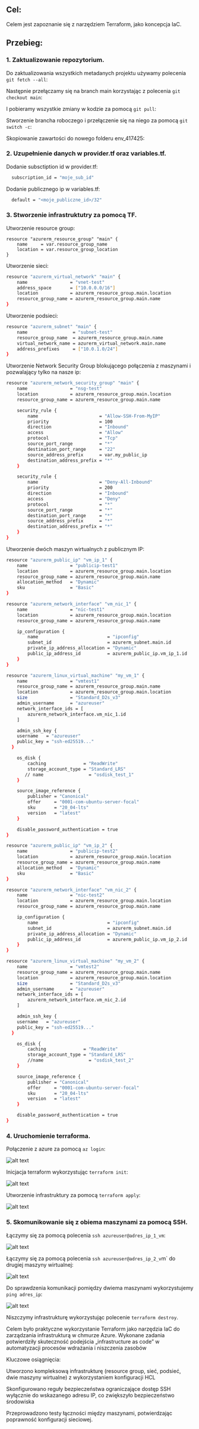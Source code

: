 ## Cel:
Celem jest zapoznanie się z narzędziem Terraform, jako koncepcja IaC.

## Przebieg:

### 1. Zaktualizowanie repozytorium.
Do zaktualizowania wszystkich metadanych projektu używamy polecenia `git fetch --all`:

Następnie przełączamy się na branch main korzystając z polecenia `git checkout main`:

I pobieramy wszystkie zmiany w kodzie za pomocą `git pull`:


Stworzenie brancha roboczego i przełączenie się na niego za pomocą `git switch -c`:


Skopiowanie zawartości do nowego folderu env_417425:


### 2. Uzupełnienie danych w provider.tf oraz variables.tf.

Dodanie subsctiption id w provider.tf:

``` bash
  subscription_id = "moje_sub_id"
```

Dodanie publicznego ip w variables.tf:

``` bash
  default = "<moje_publiczne_id>/32"
```

### 3. Stworzenie infrastruktutry za pomocą TF.
Utworzenie resource group: 

``` bash<moje_publiczne_id>/32
resource "azurerm_resource_group" "main" {
    name     = var.resource_group_name
    location = var.resource_group_location
}
```

Utworzenie sieci:

``` bash
resource "azurerm_virtual_network" "main" {
    name                = "vnet-test"
    address_space       = ["10.0.0.0/16"]
    location            = azurerm_resource_group.main.location
    resource_group_name = azurerm_resource_group.main.name
}
```

Utworzenie podsieci:

``` bash
resource "azurerm_subnet" "main" {
    name                 = "subnet-test"
    resource_group_name  = azurerm_resource_group.main.name
    virtual_network_name = azurerm_virtual_network.main.name
    address_prefixes     = ["10.0.1.0/24"]
}
```

Utworzenie Network Security Group blokującego połączenia z maszynami i pozwalający tylko na nasze ip:

``` bash
resource "azurerm_network_security_group" "main" {
    name                = "nsg-test"
    location            = azurerm_resource_group.main.location
    resource_group_name = azurerm_resource_group.main.name

    security_rule {
        name                       = "Allow-SSH-From-MyIP"
        priority                   = 100
        direction                  = "Inbound"
        access                     = "Allow"
        protocol                   = "Tcp"
        source_port_range          = "*"
        destination_port_range     = "22"
        source_address_prefix      = var.my_public_ip
        destination_address_prefix = "*"
    }

    security_rule {
        name                       = "Deny-All-Inbound"
        priority                   = 200
        direction                  = "Inbound"
        access                     = "Deny"
        protocol                   = "*"
        source_port_range          = "*"
        destination_port_range     = "*"
        source_address_prefix      = "*"
        destination_address_prefix = "*"
    }
}
```

Utworzenie dwóch maszyn wirtualnych z publicznym IP:

``` bash
resource "azurerm_public_ip" "vm_ip_1" {
    name                = "publicip-test1"
    location            = azurerm_resource_group.main.location
    resource_group_name = azurerm_resource_group.main.name
    allocation_method   = "Dynamic"
    sku                 = "Basic"
}

resource "azurerm_network_interface" "vm_nic_1" {
    name                = "nic-test1"
    location            = azurerm_resource_group.main.location
    resource_group_name = azurerm_resource_group.main.name

    ip_configuration {
        name                          = "ipconfig"
        subnet_id                     = azurerm_subnet.main.id
        private_ip_address_allocation = "Dynamic"
        public_ip_address_id          = azurerm_public_ip.vm_ip_1.id
    }
}

resource "azurerm_linux_virtual_machine" "my_vm_1" {
    name                = "vmtest1"
    resource_group_name = azurerm_resource_group.main.name
    location            = azurerm_resource_group.main.location
    size                = "Standard_D2s_v3"
    admin_username      = "azureuser"
    network_interface_ids = [
        azurerm_network_interface.vm_nic_1.id
    ]

    admin_ssh_key {
    username   = "azureuser"
    public_key = "ssh-ed25519..."
  } 

    os_disk {
        caching              = "ReadWrite"
        storage_account_type = "Standard_LRS"
       // name                 = "osdisk_test_1"
    }

    source_image_reference {
        publisher = "Canonical"
        offer     = "0001-com-ubuntu-server-focal"
        sku       = "20_04-lts"
        version   = "latest"
    }

    disable_password_authentication = true
}

resource "azurerm_public_ip" "vm_ip_2" {
    name                = "publicip-test2"
    location            = azurerm_resource_group.main.location
    resource_group_name = azurerm_resource_group.main.name
    allocation_method   = "Dynamic"
    sku                 = "Basic"
}

resource "azurerm_network_interface" "vm_nic_2" {
    name                = "nic-test2"
    location            = azurerm_resource_group.main.location
    resource_group_name = azurerm_resource_group.main.name

    ip_configuration {
        name                          = "ipconfig"
        subnet_id                     = azurerm_subnet.main.id
        private_ip_address_allocation = "Dynamic"
        public_ip_address_id          = azurerm_public_ip.vm_ip_2.id
    }
}

resource "azurerm_linux_virtual_machine" "my_vm_2" {
    name                = "vmtest2"
    resource_group_name = azurerm_resource_group.main.name
    location            = azurerm_resource_group.main.location
    size                = "Standard_D2s_v3"
    admin_username      = "azureuser"
    network_interface_ids = [
        azurerm_network_interface.vm_nic_2.id
    ]

    admin_ssh_key {
    username   = "azureuser"
    public_key = "ssh-ed25519..."
  } 

    os_disk {
        caching              = "ReadWrite"
        storage_account_type = "Standard_LRS"
        //name                 = "osdisk_test_2"
    }

    source_image_reference {
        publisher = "Canonical"
        offer     = "0001-com-ubuntu-server-focal"
        sku       = "20_04-lts"
        version   = "latest"
    }

    disable_password_authentication = true
}

```

### 4. Uruchomienie terraforma.
Połączenie z azure za pomocą `az login`:

![alt text](image.png)

Inicjacja terraform wykorzystując `terraform init`:

![alt text](image-1.png)

Utworzenie infrastruktury za pomocą `terraform apply`:

![alt text](image-2.png)

### 5. Skomunikowanie się z obiema maszynami za pomocą SSH.
Łączymy się za pomocą polecenia `ssh azureuser@adres_ip_1_vm`:

![alt text](image-3.png)

Łączymy się za pomocą polecenia `ssh azureuser@adres_ip_2_v`m` do drugiej maszyny wirtualnej:

![alt text](image-4.png)

Do sprawdzenia komunikacji pomiędzy dwiema maszynami wykorzystujemy `ping adres_ip`:

![alt text](image-5.png)

Niszczymy infrastrukturę wykorzystując polecenie `terraform destroy`.

Celem było praktyczne wykorzystanie Terraform jako narzędzia IaC do zarządzania infrastrukturą w chmurze Azure. Wykonane zadania potwierdziły skuteczność podejścia „infrastructure as code” w automatyzacji procesów wdrażania i niszczenia zasobów

Kluczowe osiągnięcia:

Utworzono kompleksową infrastrukturę (resource group, sieć, podsieć, dwie maszyny wirtualne) z wykorzystaniem konfiguracji HCL

Skonfigurowano reguły bezpieczeństwa ograniczające dostęp SSH wyłącznie do wskazanego adresu IP, co zwiększyło bezpieczeństwo środowiska

Przeprowadzono testy łączności między maszynami, potwierdzając poprawność konfiguracji sieciowej.
